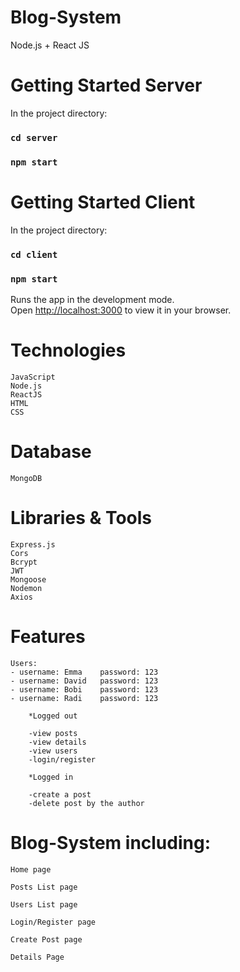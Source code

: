 # Blog-System

Node.js + React JS

# Getting Started Server

In the project directory:

### `cd server`

### `npm start`

# Getting Started Client

In the project directory:

### `cd client`

### `npm start`

Runs the app in the development mode.\
 Open [http://localhost:3000](http://localhost:3000) to view it in your browser.

# Technologies

    JavaScript
    Node.js
    ReactJS
    HTML
    CSS

# Database

	MongoDB

# Libraries & Tools

	Express.js
	Cors
	Bcrypt
	JWT
	Mongoose
	Nodemon
	Axios

# Features

    Users:
    - username: Emma    password: 123
    - username: David   password: 123
    - username: Bobi    password: 123
    - username: Radi    password: 123

        *Logged out

        -view posts
        -view details
    	-view users
        -login/register

        *Logged in

        -create a post
        -delete post by the author

# Blog-System including:

    Home page

    Posts List page

    Users List page

    Login/Register page

    Create Post page

    Details Page
